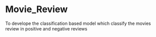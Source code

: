 # Movie_Review
To develope the classification based model which classify the movies review in positive and negative reviews
